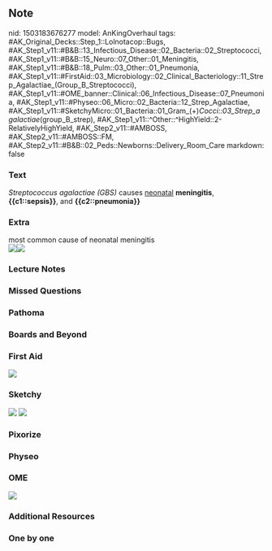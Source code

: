 ## Note
nid: 1503183676277
model: AnKingOverhaul
tags: #AK_Original_Decks::Step_1::Lolnotacop::Bugs, #AK_Step1_v11::#B&B::13_Infectious_Disease::02_Bacteria::02_Streptococci, #AK_Step1_v11::#B&B::15_Neuro::07_Other::01_Meningitis, #AK_Step1_v11::#B&B::18_Pulm::03_Other::01_Pneumonia, #AK_Step1_v11::#FirstAid::03_Microbiology::02_Clinical_Bacteriology::11_Strep_Agalactiae_(Group_B_Streptococci), #AK_Step1_v11::#OME_banner::Clinical::06_Infectious_Disease::07_Pneumonia, #AK_Step1_v11::#Physeo::06_Micro::02_Bacteria::12_Strep_Agalactiae, #AK_Step1_v11::#SketchyMicro::01_Bacteria::01_Gram_(+)_Cocci::03_Strep_agalactiae_(group_B_strep), #AK_Step1_v11::^Other::^HighYield::2-RelativelyHighYield, #AK_Step2_v11::#AMBOSS, #AK_Step2_v11::#AMBOSS::FM, #AK_Step2_v11::#B&B::02_Peds::Newborns::Delivery_Room_Care
markdown: false

### Text
<i>Streptococcus agalactiae (GBS)</i> causes <u>neonatal</u>
<b>meningitis</b>, <b>{{c1::sepsis}}</b>, and
<b>{{c2::pneumonia}}</b>

### Extra
<div>
  most common cause of neonatal meningitis
</div><img src="paste-3577707757918.jpg" draggable=
"false"><img src="paste-3719441678693.jpg" draggable="false">

### Lecture Notes


### Missed Questions


### Pathoma


### Boards and Beyond


### First Aid
<img src="tmpu749n9vx.png">

### Sketchy
<img src="paste-465278102142977.jpg"> <img src=
"Screen%20Shot%202019-09-26%20at%208.10.43%20AM.png">

### Pixorize


### Physeo


### OME
<div class="ome-widget">
  <a href=
  "https://onlinemeded.org/spa/infectious-disease/pneumonia/acquire?ref=anki">
  <img src="_OME_AnkiFlashcards_Lesson_6.png"></a>
</div>

### Additional Resources


### One by one

